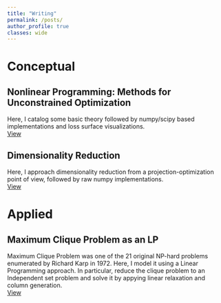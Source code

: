 ```yaml
---
title: "Writing"
permalink: /posts/
author_profile: true
classes: wide
---
```



# Conceptual


## Nonlinear Programming: Methods for Unconstrained Optimization

Here, I catalog some basic theory followed by numpy/scipy based implementations and loss surface visualizations. <br>
[View](https://kmutya.github.io/Unconstrained_Optimization)

## Dimensionality Reduction

Here, I approach dimensionality reduction from a projection-optimization point of view, followed by raw numpy implementations. <br>
[View](https://kmutya.github.io/dimreduction/)

# Applied

## Maximum Clique Problem as an LP

Maximum Clique Problem was one of the 21 original NP-hard problems enumerated by Richard Karp in 1972. Here, I model it using a Linear Programming approach. In particular, reduce the clique problem to an Independent set problem and solve it by appying linear relaxation and column generation. <br>
[View](https://kmutya.github.io/maxclique)
